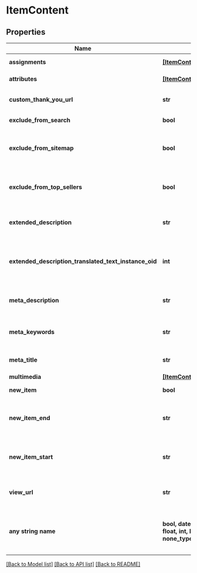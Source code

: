 # ItemContent


## Properties
Name | Type | Description | Notes
------------ | ------------- | ------------- | -------------
**assignments** | [**[ItemContentAssignment]**](ItemContentAssignment.md) | StoreFront assignments | [optional] 
**attributes** | [**[ItemContentAttribute]**](ItemContentAttribute.md) | StoreFront attributes | [optional] 
**custom_thank_you_url** | **str** | Custom Thank You URL | [optional] 
**exclude_from_search** | **bool** | Exclude from search | [optional] 
**exclude_from_sitemap** | **bool** | Exclude from the sitemap for the StoreFront | [optional] 
**exclude_from_top_sellers** | **bool** | Exclude from the top sellers list in the StoreFront | [optional] 
**extended_description** | **str** | Extended description (max 10000 characters) | [optional] 
**extended_description_translated_text_instance_oid** | **int** | Extended description text translation instance identifier | [optional] 
**meta_description** | **str** | SEO meta description used by Storefronts | [optional] 
**meta_keywords** | **str** | SEO meta keywords used by Storefronts | [optional] 
**meta_title** | **str** | SEO meta title used by Storefronts | [optional] 
**multimedia** | [**[ItemContentMultimedia]**](ItemContentMultimedia.md) | Multimedia | [optional] 
**new_item** | **bool** | True if the item is new | [optional] 
**new_item_end** | **str** | The date the item should no longer be considered new | [optional] 
**new_item_start** | **str** | The date the item should start being considered new | [optional] 
**view_url** | **str** | Legacy view URL (not used by StoreFronts) | [optional] 
**any string name** | **bool, date, datetime, dict, float, int, list, str, none_type** | any string name can be used but the value must be the correct type | [optional]

[[Back to Model list]](../README.md#documentation-for-models) [[Back to API list]](../README.md#documentation-for-api-endpoints) [[Back to README]](../README.md)


